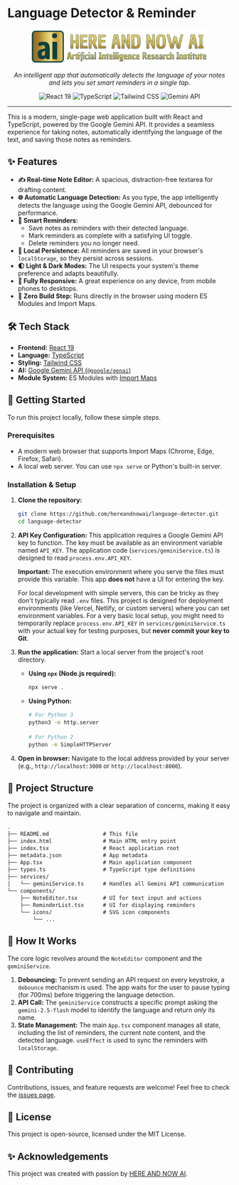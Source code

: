 # Language Detector & Reminder

<p align="center">
  <img src="https://raw.githubusercontent.com/hereandnowai/images/refs/heads/main/logos/HNAI%20Title%20-Teal%20%26%20Golden%20Logo%20-%20DESIGN%203%20-%20Raj-07.png" alt="HERE AND NOW AI Logo" width="400" />
</p>

<p align="center">
  <em>An intelligent app that automatically detects the language of your notes and lets you set smart reminders in a single tap.</em>
</p>

<p align="center">
  <img src="https://img.shields.io/badge/React-19-blue?logo=react&logoColor=white" alt="React 19">
  <img src="https://img.shields.io/badge/TypeScript-5-blue?logo=typescript&logoColor=white" alt="TypeScript">
  <img src="https://img.shields.io/badge/Tailwind_CSS-3-blue?logo=tailwindcss&logoColor=white" alt="Tailwind CSS">
  <img src="https://img.shields.io/badge/Gemini_API-v1-blue?logo=google&logoColor=white" alt="Gemini API">
</p>

---

This is a modern, single-page web application built with React and TypeScript, powered by the Google Gemini API. It provides a seamless experience for taking notes, automatically identifying the language of the text, and saving those notes as reminders.

## ✨ Features

*   **✍️ Real-time Note Editor:** A spacious, distraction-free textarea for drafting content.
*   **🌐 Automatic Language Detection:** As you type, the app intelligently detects the language using the Google Gemini API, debounced for performance.
*   **🔔 Smart Reminders:**
    *   Save notes as reminders with their detected language.
    *   Mark reminders as complete with a satisfying UI toggle.
    *   Delete reminders you no longer need.
*   **💾 Local Persistence:** All reminders are saved in your browser's `localStorage`, so they persist across sessions.
*   **🌓 Light & Dark Modes:** The UI respects your system's theme preference and adapts beautifully.
*   **📱 Fully Responsive:** A great experience on any device, from mobile phones to desktops.
*   **🚀 Zero Build Step:** Runs directly in the browser using modern ES Modules and Import Maps.

## 🛠️ Tech Stack

*   **Frontend:** [React 19](https://react.dev/)
*   **Language:** [TypeScript](https://www.typescriptlang.org/)
*   **Styling:** [Tailwind CSS](https://tailwindcss.com/)
*   **AI:** [Google Gemini API (`@google/genai`)](https://ai.google.dev/sdks/google_ai_javascript)
*   **Module System:** ES Modules with [Import Maps](https://developer.mozilla.org/en-US/docs/Web/HTML/Element/script/type/importmap)

## 🚀 Getting Started

To run this project locally, follow these simple steps.

### Prerequisites

*   A modern web browser that supports Import Maps (Chrome, Edge, Firefox, Safari).
*   A local web server. You can use `npx serve` or Python's built-in server.

### Installation & Setup

1.  **Clone the repository:**
    ```bash
    git clone https://github.com/hereandnowai/language-detector.git
    cd language-detector
    ```

2.  **API Key Configuration:**
    This application requires a Google Gemini API key to function. The key must be available as an environment variable named `API_KEY`. The application code (`services/geminiService.ts`) is designed to read `process.env.API_KEY`.

    **Important:** The execution environment where you serve the files must provide this variable. This app **does not** have a UI for entering the key.

    For local development with simple servers, this can be tricky as they don't typically read `.env` files. This project is designed for deployment environments (like Vercel, Netlify, or custom servers) where you can set environment variables. For a very basic local setup, you might need to temporarily replace `process.env.API_KEY` in `services/geminiService.ts` with your actual key for testing purposes, but **never commit your key to Git**.

3.  **Run the application:**
    Start a local server from the project's root directory.

    *   **Using `npx` (Node.js required):**
        ```bash
        npx serve .
        ```

    *   **Using Python:**
        ```bash
        # For Python 3
        python3 -m http.server

        # For Python 2
        python -m SimpleHTTPServer
        ```

4.  **Open in browser:**
    Navigate to the local address provided by your server (e.g., `http://localhost:3000` or `http://localhost:8000`).

## 📁 Project Structure

The project is organized with a clear separation of concerns, making it easy to navigate and maintain.

```
.
├── README.md                 # This file
├── index.html                # Main HTML entry point
├── index.tsx                 # React application root
├── metadata.json             # App metadata
├── App.tsx                   # Main application component
├── types.ts                  # TypeScript type definitions
├── services/
│   └── geminiService.ts      # Handles all Gemini API communication
└── components/
    ├── NoteEditor.tsx        # UI for text input and actions
    ├── ReminderList.tsx      # UI for displaying reminders
    └── icons/                # SVG icon components
        └── ...
```

## 🧠 How It Works

The core logic revolves around the `NoteEditor` component and the `geminiService`.

1.  **Debouncing:** To prevent sending an API request on every keystroke, a `debounce` mechanism is used. The app waits for the user to pause typing (for 700ms) before triggering the language detection.
2.  **API Call:** The `geminiService` constructs a specific prompt asking the `gemini-2.5-flash` model to identify the language and return *only* its name.
3.  **State Management:** The main `App.tsx` component manages all state, including the list of reminders, the current note content, and the detected language. `useEffect` is used to sync the reminders with `localStorage`.

## 🤝 Contributing

Contributions, issues, and feature requests are welcome! Feel free to check the [issues page](https://github.com/hereandnowai/language-detector/issues).

## 📄 License

This project is open-source, licensed under the MIT License.

## ✨ Acknowledgements

This project was created with passion by [HERE AND NOW AI](https://hereandnowai.com/).
